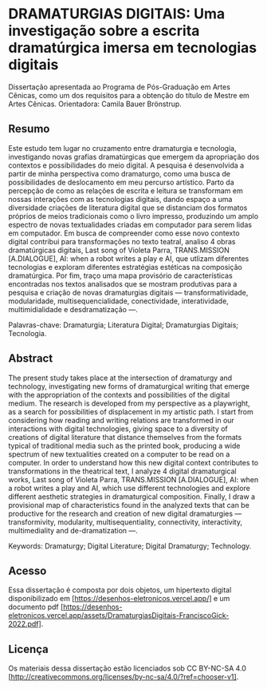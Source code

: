 # DRAMATURGIAS DIGITAIS: Uma investigação sobre a escrita dramatúrgica imersa em tecnologias digitais

Dissertação apresentada ao Programa de Pós-Graduação em Artes Cênicas, como um dos requisitos para a obtenção do título de Mestre em Artes Cênicas. 
Orientadora: Camila Bauer Brönstrup. 

## Resumo

Este estudo tem lugar no cruzamento entre dramaturgia e tecnologia, investigando novas grafias dramatúrgicas que emergem da apropriação dos contextos e possibilidades do meio digital. A pesquisa é desenvolvida a partir de minha perspectiva como dramaturgo, como uma busca de possibilidades de deslocamento em meu percurso artístico. Parto da percepção de como as relações de escrita e leitura se transformam em nossas interações com as tecnologias digitais, dando espaço a uma diversidade criações de literatura digital que se distanciam dos formatos próprios de meios tradicionais como o livro impresso, produzindo um amplo espectro de novas textualidades criadas em computador para serem lidas em computador. Em busca de compreender como esse novo contexto digital contribui para transformações no texto teatral, analiso 4 obras dramatúrgicas digitais, Last song of Violeta Parra, TRANS.MISSION [A.DIALOGUE], AI: when a robot writes a play e AI, que utlizam diferentes tecnologias e exploram diferentes estratégias estéticas na composição dramatúrgica. Por fim, traço uma mapa provisório de características encontradas nos textos analisados que se mostram produtivas para a pesquisa e criação de novas dramaturgias digitais — transformatividade, modularidade, multisequencialidade, conectividade, interatividade, multimidialidade e desdramatização —.

Palavras-chave: Dramaturgia; Literatura Digital; Dramaturgias Digitais; Tecnologia.

## Abstract

The present study takes place at the intersection of dramaturgy and technology, investigating new forms of dramaturgical writing that emerge with the appropriation of the contexts and possibilities of the digital medium. The research is developed from my perspective as a playwright, as a search for possibilities of displacement in my artistic path. I start from considering how reading and writing relations are transformed in our interactions with digital technologies, giving space to a diversity of creations of digital literature that distance themselves from the formats typical of traditional media such as the printed book, producing a wide spectrum of new textualities created on a computer to be read on a computer. In order to understand how this new digital context contributes to transformations in the theatrical text, I analyze 4 digital dramaturgical works, Last song of Violeta Parra, TRANS.MISSION [A.DIALOGUE], AI: when a robot writes a play and AI, which use different technologies and explore different aesthetic strategies in dramaturgical composition. Finally, I draw a provisional map of characteristics found in the analyzed texts that can be productive for the research and creation of new digital dramaturgies — transformivity, modularity, multisequentiality, connectivity, interactivity, multimediality and de-dramatization —.

Keywords: Dramaturgy; Digital Literature; Digital Dramaturgy; Technology.

## Acesso

Essa dissertação é composta por dois objetos, um hipertexto digital disponibilizado em [https://desenhos-eletronicos.vercel.app/] e um documento pdf [https://desenhos-eletronicos.vercel.app/assets/DramaturgiasDigitais-FranciscoGick-2022.pdf].

## Licença

Os materiais dessa dissertação estão licenciados sob CC BY-NC-SA 4.0 [http://creativecommons.org/licenses/by-nc-sa/4.0/?ref=chooser-v1].